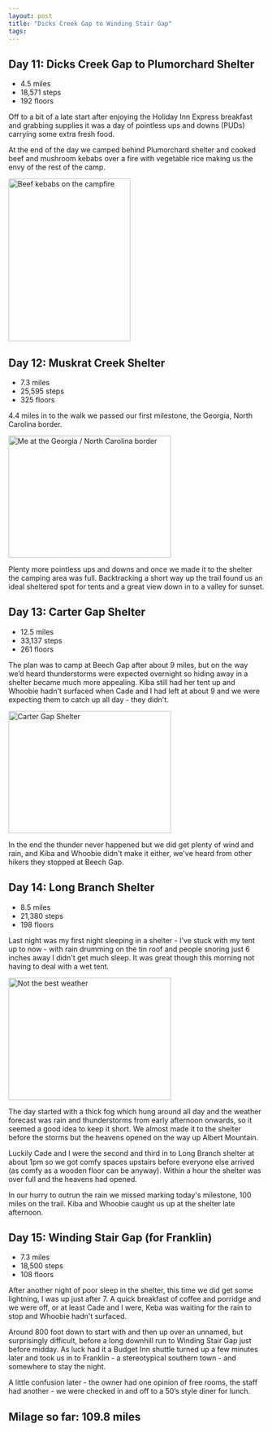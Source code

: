 ```yaml
---
layout: post
title: "Dicks Creek Gap to Winding Stair Gap"
tags:
---
```


## Day 11: Dicks Creek Gap to Plumorchard Shelter

- 4.5 miles
- 18,571 steps
- 192 floors

Off to a bit of a late start after enjoying the Holiday Inn Express breakfast and grabbing supplies it was a day of pointless ups and downs (PUDs) carrying some extra fresh food. 

At the end of the day we camped behind Plumorchard shelter and cooked beef and mushroom kebabs over a fire with vegetable rice making us the envy of the rest of the camp.

<a data-flickr-embed="true"  href="https://www.flickr.com/photos/martinsteel/26108015071/in/album-72157663892918234/" title="Beef kebabs on the campfire"><img src="https://farm2.staticflickr.com/1612/26108015071_98a351c74b_n.jpg" width="240" height="320" alt="Beef kebabs on the campfire"></a><script async src="//embedr.flickr.com/assets/client-code.js" charset="utf-8"></script>

## Day 12: Muskrat Creek Shelter

- 7.3 miles
- 25,595 steps
- 325 floors

4.4 miles in to the walk we passed our first milestone, the Georgia, North Carolina border. 

<a data-flickr-embed="true"  href="https://www.flickr.com/photos/martinsteel/26148426406/in/album-72157663892918234/" title="Me at the Georgia / North Carolina border"><img src="https://farm2.staticflickr.com/1613/26148426406_344d62af07_n.jpg" width="320" height="240" alt="Me at the Georgia / North Carolina border"></a><script async src="//embedr.flickr.com/assets/client-code.js" charset="utf-8"></script>

Plenty more pointless ups and downs and once we made it to the shelter the camping area was full. Backtracking a short way up the trail found us an ideal sheltered spot for tents and a great view down in to a valley for sunset.



## Day 13: Carter Gap Shelter

- 12.5 miles
- 33,137 steps 
- 261 floors

The plan was to camp at Beech Gap after about 9 miles, but on the way we’d heard thunderstorms were expected overnight so hiding away in a shelter became much more appealing. Kiba still had her tent up and Whoobie hadn't surfaced when Cade and I had left at about 9 and we were expecting them to catch up all day - they didn't.

<a data-flickr-embed="true"  href="https://www.flickr.com/photos/martinsteel/25569672754/in/album-72157663892918234/" title="Carter Gap Shelter"><img src="https://farm2.staticflickr.com/1510/25569672754_28ac3fa294_n.jpg" width="320" height="240" alt="Carter Gap Shelter"></a><script async src="//embedr.flickr.com/assets/client-code.js" charset="utf-8"></script>

In the end the thunder never happened but we did get plenty of wind and rain, and Kiba and Whoobie didn't make it either, we've heard from other hikers they stopped at Beech Gap.

## Day 14: Long Branch Shelter

- 8.5 miles
- 21,380 steps
- 198 floors

Last night was my first night sleeping in a shelter - I've stuck with my tent up to now - with rain drumming on the tin roof and people snoring just 6 inches away I didn't get much sleep. It was great though  this morning not having to deal with a wet tent.

<a data-flickr-embed="true"  href="https://www.flickr.com/photos/martinsteel/26108538081/in/album-72157663892918234/" title="Not the best weather"><img src="https://farm2.staticflickr.com/1492/26108538081_6c1175a414_n.jpg" width="320" height="240" alt="Not the best weather"></a><script async src="//embedr.flickr.com/assets/client-code.js" charset="utf-8"></script>

The day started with a thick fog which hung around all day and the weather forecast was rain and thunderstorms from early afternoon onwards, so it seemed a good idea to keep it short. We almost made it to the shelter before the storms but the heavens opened on the way up Albert Mountain.

Luckily Cade and I were the second and third in to Long Branch shelter  at about 1pm so we got comfy spaces upstairs before everyone else arrived (as comfy as a wooden floor can be anyway). Within a hour the shelter was over full and the heavens had opened.

In our hurry to outrun the rain we missed marking today's milestone, 100 miles on the trail. Kiba and Whoobie caught us up at the shelter late afternoon.

## Day 15: Winding Stair Gap (for Franklin) 

- 7.3 miles
- 18,500 steps
- 108 floors

After another night of poor sleep in the shelter, this time we did get some lightning, I was up just after 7. A quick breakfast of coffee and porridge and we were off, or at least Cade and I were, Keba was waiting for the rain to stop and Whoobie hadn't surfaced.

Around 800 foot down to start with and then up over an unnamed, but surprisingly difficult, before a long downhill run to Winding Stair Gap just before midday. As luck had it a Budget Inn shuttle turned up a few minutes later and took us in to Franklin - a stereotypical southern town - and somewhere to stay the night.

A little confusion later - the owner had one opinion of free rooms, the staff had another - we were checked in and off to a 50’s style diner for lunch.

## Milage so far: 109.8 miles